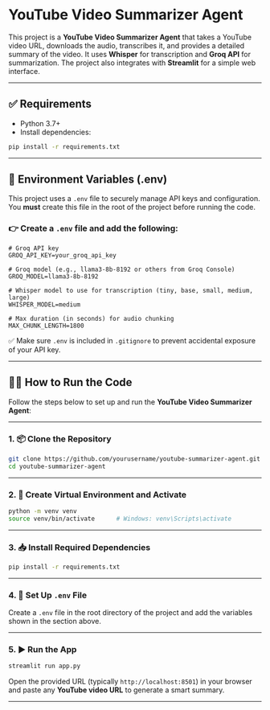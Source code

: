 # YouTube Video Summarizer Agent

This project is a **YouTube Video Summarizer Agent** that takes a YouTube video URL, downloads the audio, transcribes it, and provides a detailed summary of the video. It uses **Whisper** for transcription and **Groq API** for summarization. The project also integrates with **Streamlit** for a simple web interface.

---

## ✅ Requirements

- Python 3.7+
- Install dependencies:

```bash
pip install -r requirements.txt
```

---

## 📁 Environment Variables (.env)

This project uses a `.env` file to securely manage API keys and configuration. You **must** create this file in the root of the project before running the code.

### 👉 Create a `.env` file and add the following:

```env
# Groq API key
GROQ_API_KEY=your_groq_api_key

# Groq model (e.g., llama3-8b-8192 or others from Groq Console)
GROQ_MODEL=llama3-8b-8192

# Whisper model to use for transcription (tiny, base, small, medium, large)
WHISPER_MODEL=medium

# Max duration (in seconds) for audio chunking
MAX_CHUNK_LENGTH=1800
```

✅ Make sure `.env` is included in `.gitignore` to prevent accidental exposure of your API key.

---

## 🏃‍♂️ How to Run the Code

Follow the steps below to set up and run the **YouTube Video Summarizer Agent**:

---

### 1. 📦 Clone the Repository

```bash
git clone https://github.com/yourusername/youtube-summarizer-agent.git
cd youtube-summarizer-agent
```

---

### 2. 🧪 Create Virtual Environment and Activate

```bash
python -m venv venv
source venv/bin/activate      # Windows: venv\Scripts\activate
```

---

### 3. 📥 Install Required Dependencies

```bash
pip install -r requirements.txt
```

---

### 4. 🔐 Set Up `.env` File

Create a `.env` file in the root directory of the project and add the variables shown in the section above.

---

### 5. ▶️ Run the App

```bash
streamlit run app.py
```

Open the provided URL (typically `http://localhost:8501`) in your browser and paste any **YouTube video URL** to generate a smart summary.

---
